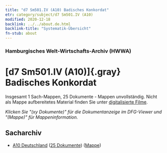 ```yaml
---
title: "d7 Sm501.IV (A10) Badisches Konkordat"
etr: category/subject/d7 Sm501.IV (A10)
modified: 2020-12-18
backlink: ../../about.de.html
backlink-title: "Systematik-Übersicht"
fn-stub: about
---
```


### Hamburgisches Welt-Wirtschafts-Archiv (HWWA)
# [d7 Sm501.IV (A10)]{.gray}&#8201; Badisches Konkordat&#160; 




Insgesamt 1 Sach-Mappen, 25 Dokumente - Mappen unvollständig.
Nicht als Mappe aufbereitetes Material finden Sie unter [digitalisierte Filme](/film/h1_sh).

_Klicken Sie "(xy Dokumente)" für die Dokumentanzeige im DFG-Viewer und "(Mappe)" für Mappeninformation._

## Sacharchiv



- [A10 Deutschland](../../../geo/about.de.html#A10) (<a href="https://dfg-viewer.de/show/?tx_dlf[id]=https://pm20.zbw.eu/mets/sh/1261xx/126128/1442xx/144252/public.mets.de.xml" target="_blank">25 Dokumente</a>) ([Mappe](http://purl.org/pressemappe20/folder/sh/126128,144252))


